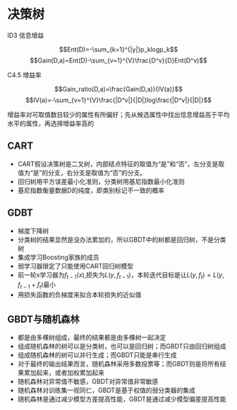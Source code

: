 
# 决策树

ID3 信息增益 

$$Ent(D)=-\sum_{k=1}^{|y|}p_klogp_k$$
$$Gain(D,a)=Ent(D)-\sum_{v=1}^{V}\frac{D^v}{D}Ent(D^v)$$

C4.5 增益率

$$Gain_ratio(D,a)=\frac{Gain(D,a)}{IV(a)}$$
$$IV(a)=-\sum_{v=1}^{V}\frac{|D^v|}{|D|}log\frac{|D^v|}{|D|}$$

增益率对可取值数目较少的属性有所偏好；先从候选属性中找出信息增益高于平均水平的属性，再选择增益率高的

## CART 

- CART假设决策树是二叉树，内部结点特征的取值为“是”和“否”，左分支是取值为“是”的分支，右分支是取值为“否”的分支。
- 回归树用平方误差最小化准则，分类树用基尼指数最小化准则
- 基尼指数衡量数据D的纯度，即类别标记不一致的概率

## GDBT

- 梯度下降树 
- 分类树的结果显然是没办法累加的，所以GBDT中的树都是回归树，不是分类树
- 集成学习Boosting家族的成员 
- 弱学习器限定了只能使用CART回归树模型
- 前一轮x学习器为$f_{t-1}(x)$,损失为$L(y, f_{t-1})$，本轮迭代目标是让$L(y, f_{t})=L(y, f_{t-1}+f_t)$最小
- 用损失函数的负梯度来拟合本轮损失的近似值

## GBDT与随机森林

- 都是由多棵树组成，最终的结果都是由多棵树一起决定
- 组成随机森林的树可以是分类树，也可以是回归树；而GBDT只由回归树组成
- 组成随机森林的树可以并行生成；而GBDT只能是串行生成
- 对于最终的输出结果而言，随机森林采用多数投票等；而GBDT则是将所有结果累加起来，或者加权累加起来
- 随机森林对异常值不敏感，GBDT对异常值非常敏感
- 随机森林对训练集一视同仁，GBDT是基于权值的弱分类器的集成
- 随机森林是通过减少模型方差提高性能，GBDT是通过减少模型偏差提高性能
